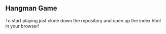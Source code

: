 ## Hangman Game

To start playing just clone down the repository and open up the index.html in your browser!
